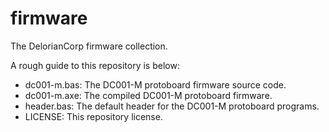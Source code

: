 # firmware
The DelorianCorp firmware collection.

A rough guide to this repository is below:
+ dc001-m.bas: The DC001-M protoboard firmware source code.
+ dc001-m.axe: The compiled DC001-M protoboard firmware.
+ header.bas: The default header for the DC001-M protoboard programs.
+ LICENSE: This repository license.
